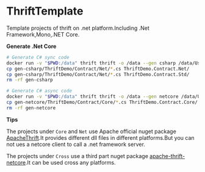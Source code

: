 # ThriftTemplate

Template projects of thrift on .net platform.Including .Net Framework,Mono,.NET Core.

**Generate .Net Core**

```sh
# Generate C# sync code
docker run -v "$PWD:/data" thrift thrift -o /data --gen csharp /data/UserService.thrift
cp gen-csharp/ThriftDemo/Contract/Net/*.cs ThriftDemo.Contract.Net/
cp gen-csharp/ThriftDemo/Contract/Net/*.cs ThriftDemo.Contract.Std/
rm -rf gen-csharp

# Generate C# async code
docker run -v "$PWD:/data" thrift thrift -o /data --gen netcore /data/UserService.thrift
cp gen-netcore/ThriftDemo/Contract/Core/*.cs ThriftDemo.Contract.Core/
rm -rf gen-netcore
```

**Tips**

The projects under `Core` and `Net` use Apache official nuget package [ApacheThrift](https://www.nuget.org/packages/ApacheThrift/).It provides different dll files in different platforms.But you can not ues a netcore client to call a .net framework server.

The projects under `Cross` use a third part nuget package [apache-thrift-netcore](https://www.nuget.org/packages/apache-thrift-netcore/).It can be used cross any platforms.
